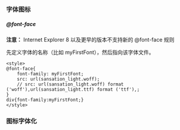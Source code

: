 ### 字体图标

##### @font-face

**注意：** Internet Explorer 8 以及更早的版本不支持新的 @font-face 规则

先定义字体的名称（比如 myFirstFont），然后指向该字体文件。

```
<style> 
@font-face{
	font-family: myFirstFont;
	src: url(sansation_light.woff);  
	// src: url(sansation_light.woff) format ('woff'),url(sansation_light.ttf) format ('ttf'),; 
} 
div{font-family:myFirstFont;}
</style>
```

### 图标字体化